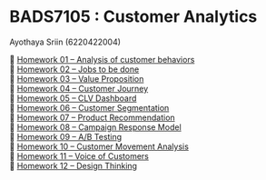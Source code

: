 # BADS7105 : Customer Analytics

Ayothaya Sriin (6220422004)

🔸 [Homework 01 – Analysis of customer behaviors](https://github.com/ayocucu/BADS7105/tree/main/Homework%2001%20%E2%80%93%20Analysis%20of%20customer%20behaviors)<br />
🔸 [Homework 02 – Jobs to be done](https://github.com/ayocucu/BADS7105/tree/main/Homework%2002%20%E2%80%93%20Jobs%20to%20be%20done)<br />
🔸 [Homework 03 – Value Proposition](https://github.com/ayocucu/BADS7105/tree/main/Homework%2003%20%E2%80%93%20Value%20Proposition)<br />
🔸 [Homework 04 – Customer Journey](https://github.com/ayocucu/BADS7105/tree/main/Homework%2004%20%E2%80%93%20Customer%20Journey)<br />
🔸 [Homework 05 – CLV Dashboard](https://github.com/ayocucu/BADS7105/tree/main/Homework%2005%20%E2%80%93%20CLV%20Dashboard)<br />
🔸 [Homework 06 – Customer Segmentation](https://github.com/ayocucu/BADS7105/tree/main/Homework%2006%20%E2%80%93%20Customer%20Segmentation)<br />
🔸 [Homework 07 – Product Recommendation](https://github.com/ayocucu/BADS7105/tree/main/Homework%2007%20%E2%80%93%20Product%20Recommendation)<br />
🔸 [Homework 08 – Campaign Response Model](https://github.com/ayocucu/BADS7105/tree/main/Homework%2008%20%E2%80%93%20Campaign%20Response%20Model)<br />
🔸 [Homework 09 – A/B Testing](https://github.com/ayocucu/BADS7105/tree/main/Homework%2009%20%E2%80%93%20AB%20Testing)<br />
🔸 [Homework 10 – Customer Movement Analysis](https://github.com/ayocucu/BADS7105/tree/main/Homework%2010%20%E2%80%93%20Customer%20Movement%20Analysis)<br />
🔸 [Homework 11 – Voice of Customers](https://github.com/ayocucu/BADS7105/tree/main/Homework%2011%20%E2%80%93%20Voice%20of%20Customers)<br />
🔸 [Homework 12 – Design Thinking](https://github.com/ayocucu/BADS7105/tree/main/Homework%2012%20%E2%80%93%20Design%20Thinking)<br />
